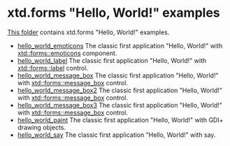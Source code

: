 # xtd.forms "Hello, World!" examples

[This folder](..) contains xtd.forms "Hello, World!" examples.

* [hello_world_emoticons](hello_world_emoticons/README.md) The classic first application "Hello, World!" with  [xtd::forms::emoticons](https://codedocs.xyz/gammasoft71/xtd/classxtd_1_1forms_1_1emoticons.html) component.
* [hello_world_label](hello_world_label/README.md) The classic first application "Hello, World!" with  [xtd::forms::label](https://codedocs.xyz/gammasoft71/xtd/classxtd_1_1forms_1_1label.html) control.
* [hello_world_message_box](hello_world_message_box/README.md) The classic first application "Hello, World!" with [xtd::forms::message_box](https://codedocs.xyz/gammasoft71/xtd/classxtd_1_1forms_1_1message__box.html) control.
* [hello_world_message_box2](hello_world_message_box2/README.md) The classic first application "Hello, World!" with [xtd::forms::message_box](https://codedocs.xyz/gammasoft71/xtd/classxtd_1_1forms_1_1message__box.html) control.
* [hello_world_message_box3](hello_world_message_box3/README.md) The classic first application "Hello, World!" with [xtd::forms::message_box](https://codedocs.xyz/gammasoft71/xtd/classxtd_1_1forms_1_1message__box.html) control.
* [hello_world_paint](hello_world_paint/README.md) The classic first application "Hello, World!" with GDI+ drawing objects.
* [hello_world_say](hello_world_say/README.md) The classic first application "Hello, World!" with say.
